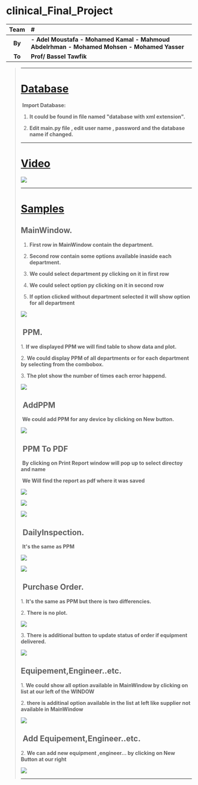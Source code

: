 # clinical_Final_Project

| Team             | #                                                            |
| :--------------: | :----------------------------------------------------------- |
|      **By**      | **- Adel Moustafa**                                                                                                                  **- Mohamed Kamal**                                                                                                                                   **- Mahmoud Abdelrhman**                                                                                                                                    **- Mohamed Mohsen**                                                                                                                                     **- Mohamed Yasser** |
|      **To**      | **Prof/ Bassel Tawfik**                                    |


> ------
>
> # [Database]()
>
> ​		**Import Database:**
>
> 1.  **It could be found in file named "database with xml extension".**
>
> 2.  **Edit main.py file , edit user name , password and the database name if changed.**
>
> 
>
> ------
>
> # [Video]()
>
>
> ![](/imgs/video.gif)
>
> ------
>
> # [Samples]()
>
>## 		**MainWindow.** 
> 
> 1. **First row in MainWindow contain the department.** 
>
> 2. **Second row contain some options available inaside each department.**
>
> 3. **We could select department py clicking on it in first row**
>
> 4. **We could select option  py clicking on it in second row**
>
> 4. **If option clicked without  department selected it will show option for all department**
>
> ![](/imgs/img1.png)
>
>## ​		**PPM.**
>
> ​1. **If we displayed PPM we will find table to show data and plot.**
>
> ​2. **We could display PPM of all departments or for each department by selecting from the combobox.**
>
>
> ​3. **The plot show the number of times each error happend.**
>
> ![](/imgs/img12.png)
>
>## ​		**AddPPM**
>
> ​ **We could add PPM for any device by clicking on New button.**
>
> ![](/imgs/img18.png)
>
>
>## ​		**PPM To PDF**
>
> ​ **By clicking on Print Report window will pop up to select directoy and name**
>
> ​ **We Will find the report as pdf where it was saved**
>
> ![](/imgs/img15.png)
>
> ![](/imgs/img16.png)
>
> ![](/imgs/img17.png)
>
>
>## ​		**DailyInspection.**
>
> ​ **It's the same as PPM**
>
> ![](/imgs/img10.png)
>
> ![](/imgs/img11.png)
>
>
>## ​		**Purchase Order.**
>
> ​1. **It's the same as PPM but there is two differencies.**
>
> ​2. **There is no plot.**
>
> ![](/imgs/img13.png)
>
> ​3. **There is additional button to update status of order if equipment delivered.**
>
> ![](/imgs/img14.png)
>
>
>## ​		**Equipement,Engineer..etc.**
>
> ​1. **We could show all option available in MainWindow by clicking on list at our left of the WINDOW**
>
> ​2. **there is additinal option available in the list at left like supplier not available in MainWindow**
>
> ![](/imgs/img2.png)
>
>## ​		**Add Equipement,Engineer..etc.**
>
> ​2. **We can add new equipment ,engineer... by clicking on New Button at our right**
>
>
> ![](/imgs/img4.png)
>
> ------
>
